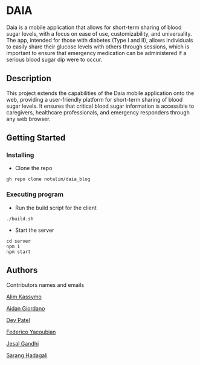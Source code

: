 # DAIA

Daia is a mobile application that allows for short-term sharing of blood sugar levels, with a focus on ease of use, customizability, and universality. The app, intended for those with diabetes (Type I and II), allows individuals to easily share their glucose levels with others through sessions, which is important to ensure that emergency medication can be administered if a serious blood sugar dip were to occur.

## Description

This project extends the capabilities of the Daia mobile application onto the web, providing a user-friendly platform for short-term sharing of blood sugar levels. It ensures that critical blood sugar information is accessible to caregivers, healthcare professionals, and emergency responders through any web browser.

## Getting Started

### Installing

* Clone the repo
```
gh repo clone notalim/daia_blog
```

### Executing program

* Run the build script for the client
```
./build.sh
```
* Start the server
```
cd server
npm i
npm start
```

## Authors

Contributors names and emails

[Alim Kassymo](mailto:akassymo@stevens.edu)

[Aidan Giordano](mailto:agiordan@stevens.edu)

[Dev Patel](mailto:dpatel7@stevens.edu)

[Federico Yacoubian](mailto:fyacoubi@stevens.edu)

[Jesal Gandhi](mailto:jgandhi5@stevens.edu)

[Sarang Hadagali](mailto:shadagal@stevens.edu)
